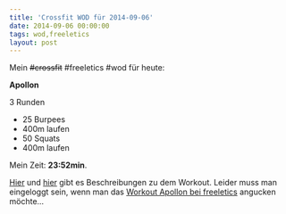 ```yaml
---
title: 'Crossfit WOD für 2014-09-06'
date: 2014-09-06 00:00:00 
tags: wod,freeletics
layout: post
---
```

Mein ~~#crossfit~~ #freeletics #wod für heute:

**Apollon**

3 Runden

* 25 Burpees
* 400m laufen
* 50 Squats
* 400m laufen

Mein Zeit: **23:52min**.

[Hier][0] und [hier][1] gibt es Beschreibungen zu dem Workout. Leider muss man eingeloggt sein, wenn man das [Workout Apollon bei freeletics][2] angucken möchte...

[0]: http://www.freeletics-erfahrung.de/freeletics-workout-apollon/
[1]: http://freeleticstraining.com/apollo-freeletics-workout-routine/
[2]: https://www.freeletics.com/de/workouts/apollon

